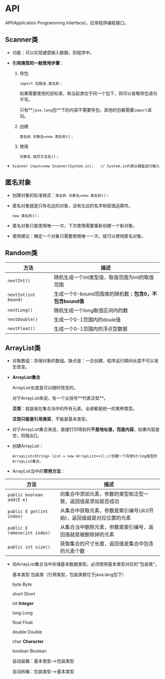 # API

API(Application Programming Interface)，应用程序编程接口。

## Scanner类

- 功能：可以实现键盘输入数据，到程序中。

- **引用类型的一般使用步骤**：

  1. 导包

     `import 包路径.类名称；`

     如果需要使用的目标类，和当前类位于同一个包下，则可以省略导包语句不写。

     只有**`java.lang`包**下的内容不需要导包，其他的包都需要`import`语句。

  2. 创建

     `类名称 对象名=new 类名称()；`

  3. 使用

     `对象名.成员方法名()；`

- `Scanner input=new Scanner(System.in);   // System.in代表从键盘进行输入`

## 匿名对象

- 创建对象的标准格式：`类名称 对象名=new 类名称()；`

- 匿名对象就是只有右边的对象，没有左边的名字和赋值运算符。

  `new 类名称()；`

- 匿名对象只能使用唯一一次，下次使用需要重新创建一个新对象。
- 使用建议：确定一个对象只需要使用唯一一次，就可以使用匿名对象。

## Random类

| 方法                 | 描述                                                    |
| -------------------- | ------------------------------------------------------- |
| `nextInt()`          | 随机生成一个int类型值，取值范围为int的取值范围          |
| `nextInt(int bound)` | 生成一个0-bound范围类的随机数；**包含0，不包含bound值** |
| `nextLong()`         | 随机生成一个long取值区间内的数                          |
| `nextDouble()`       | 生成一个0-1范围内的doule值                              |
| `nextFloat()`        | 生成一个0-1范围内的浮点型数据                           |

## ArrayList类

- 对象数组：存储对象的数组。缺点是：一旦创建，程序运行期间长度不可以发生改变。

- **ArrayList集合**

  ArrayList长度是可以随时改变的。

  对于ArrayList来说，有一个尖括号**<E>代表泛型**。

  **泛型**：就是装在集合当中的所有元素，全部都是统一的某种类型。

  **泛型只能是引用类型**，不能是基本类型。

- 对于ArrayList集合来说，直接打印得到的**不是地址值，而是内容**。如果内容是空，则输出[]。

- 创建ArrayList：

  `ArrayList<String> list = new ArrayList<>();//创建一个存放String类型的ArrayList集合。`

- ArrayList当中的**常用方法**：

| 方法                         | 描述                                                         |
| ---------------------------- | ------------------------------------------------------------ |
| `public boolean add(E e)`    | 向集合中添加元素，参数的类型和泛型一致，返回值是添加是否成功 |
| `public E get(int index)`    | 从集合中获取元素，参数是索引编号(从0开始)，返回值就是对应位置的元素 |
| `public E remove(int index)` | 从集合当中删除元素，参数是索引编号，返回值就是被删除掉的元素 |
| `public int size()`          | 获取集合的尺寸长度，返回值是集合中包含的元素个数             |

- 向ArrayList集合当中存储基本数据类型，必须使用基本类型对应的"包装类"。

  基本类型			包装类（引用类型，包装类都位于java.lang包下）

  byte					Byte

  short				  Short

  int					   **Integer**

  long					Long

  float					Float

  double			    Double

  char					**Character**

  boolean			  Boolean

  自动装箱：基本类型-->包装类型

  自动拆箱：包装类型-->基本类型